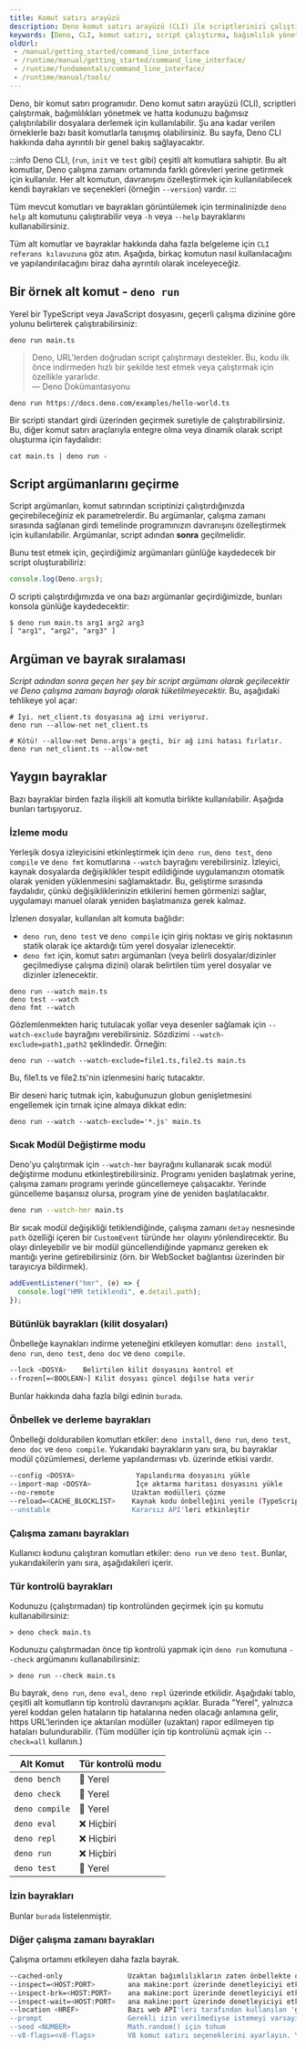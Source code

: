 ```yaml
---
title: Komut satırı arayüzü
description: Deno komut satırı arayüzü (CLI) ile scriptlerinizi çalıştırma, bağımlılık yönetimi ve kod derleme işlemlerine dair ayrıntılı bilgiler. Bu sayfa, Deno CLI'nin kullanımına dair örnekler ve açıklamalar içerir.
keywords: [Deno, CLI, komut satırı, script çalıştırma, bağımlılık yönetimi, bayraklar, TypeScript]
oldUrl:
 - /manual/getting_started/command_line_interface
 - /runtime/manual/getting_started/command_line_interface/
 - /runtime/fundamentals/command_line_interface/
 - /runtime/manual/tools/
---
```


Deno, bir komut satırı programıdır. Deno komut satırı arayüzü (CLI), scriptleri çalıştırmak, bağımlılıkları yönetmek ve hatta kodunuzu bağımsız çalıştırılabilir dosyalara derlemek için kullanılabilir. Şu ana kadar verilen örneklerle bazı basit komutlarla tanışmış olabilirsiniz. Bu sayfa, Deno CLI hakkında daha ayrıntılı bir genel bakış sağlayacaktır.

:::info
Deno CLI, (`run`, `init` ve `test` gibi) çeşitli alt komutlara sahiptir. Bu alt komutlar, Deno çalışma zamanı ortamında farklı görevleri yerine getirmek için kullanılır. Her alt komutun, davranışını özelleştirmek için kullanılabilecek kendi bayrakları ve seçenekleri (örneğin `--version`) vardır.
:::

Tüm mevcut komutları ve bayrakları görüntülemek için terminalinizde `deno help` alt komutunu çalıştırabilir veya `-h` veya `--help` bayraklarını kullanabilirsiniz.

Tüm alt komutlar ve bayraklar hakkında daha fazla belgeleme için `CLI referans kılavuzuna` göz atın. Aşağıda, birkaç komutun nasıl kullanılacağını ve yapılandırılacağını biraz daha ayrıntılı olarak inceleyeceğiz.

## Bir örnek alt komut - `deno run`

Yerel bir TypeScript veya JavaScript dosyasını, geçerli çalışma dizinine göre yolunu belirterek çalıştırabilirsiniz:

```shell
deno run main.ts
```

> Deno, URL'lerden doğrudan script çalıştırmayı destekler. Bu, kodu ilk önce indirmeden hızlı bir şekilde test etmek veya çalıştırmak için özellikle yararlıdır.  
> — Deno Dokümantasyonu

```shell
deno run https://docs.deno.com/examples/hello-world.ts
```

Bir scripti standart girdi üzerinden geçirmek suretiyle de çalıştırabilirsiniz. Bu, diğer komut satırı araçlarıyla entegre olma veya dinamik olarak script oluşturma için faydalıdır:

```shell
cat main.ts | deno run -
```

## Script argümanlarını geçirme

Script argümanları, komut satırından scriptinizi çalıştırdığınızda geçirebileceğiniz ek parametrelerdir. Bu argümanlar, çalışma zamanı sırasında sağlanan girdi temelinde programınızın davranışını özelleştirmek için kullanılabilir. Argümanlar, script adından **sonra** geçilmelidir.

Bunu test etmek için, geçirdiğimiz argümanları günlüğe kaydedecek bir script oluşturabiliriz:

```ts title="main.ts"
console.log(Deno.args);
```

O scripti çalıştırdığımızda ve ona bazı argümanlar geçirdiğimizde, bunları konsola günlüğe kaydedecektir:

```shell
$ deno run main.ts arg1 arg2 arg3
[ "arg1", "arg2", "arg3" ]
```

## Argüman ve bayrak sıralaması

_Script adından sonra geçen her şey bir script argümanı olarak geçilecektir ve Deno çalışma zamanı bayrağı olarak tüketilmeyecektir._ Bu, aşağıdaki tehlikeye yol açar:

```shell
# İyi. net_client.ts dosyasına ağ izni veriyoruz.
deno run --allow-net net_client.ts

# Kötü! --allow-net Deno.args'a geçti, bir ağ izni hatası fırlatır.
deno run net_client.ts --allow-net
```

## Yaygın bayraklar

Bazı bayraklar birden fazla ilişkili alt komutla birlikte kullanılabilir. Aşağıda bunları tartışıyoruz.

### İzleme modu

Yerleşik dosya izleyicisini etkinleştirmek için `deno run`, `deno test`, `deno compile` ve `deno fmt` komutlarına `--watch` bayrağını verebilirsiniz. İzleyici, kaynak dosyalarda değişiklikler tespit edildiğinde uygulamanızın otomatik olarak yeniden yüklenmesini sağlamaktadır. Bu, geliştirme sırasında faydalıdır, çünkü değişikliklerinizin etkilerini hemen görmenizi sağlar, uygulamayı manuel olarak yeniden başlatmanıza gerek kalmaz.

İzlenen dosyalar, kullanılan alt komuta bağlıdır:

- `deno run`, `deno test` ve `deno compile` için giriş noktası ve giriş noktasının statik olarak içe aktardığı tüm yerel dosyalar izlenecektir.
- `deno fmt` için, komut satırı argümanları (veya belirli dosyalar/dizinler geçilmediyse çalışma dizini) olarak belirtilen tüm yerel dosyalar ve dizinler izlenecektir.

```shell
deno run --watch main.ts
deno test --watch
deno fmt --watch
```

Gözlemlenmekten hariç tutulacak yollar veya desenler sağlamak için `--watch-exclude` bayrağını verebilirsiniz. Sözdizimi `--watch-exclude=path1,path2` şeklindedir. Örneğin:

```shell
deno run --watch --watch-exclude=file1.ts,file2.ts main.ts
```

Bu, file1.ts ve file2.ts'nin izlenmesini hariç tutacaktır.

Bir deseni hariç tutmak için, kabuğunuzun globun genişletmesini engellemek için tırnak içine almaya dikkat edin:

```shell
deno run --watch --watch-exclude='*.js' main.ts
```

### Sıcak Modül Değiştirme modu

Deno'yu çalıştırmak için `--watch-hmr` bayrağını kullanarak sıcak modül değiştirme modunu etkinleştirebilirsiniz. Programı yeniden başlatmak yerine, çalışma zamanı programı yerinde güncellemeye çalışacaktır. Yerinde güncelleme başarısız olursa, program yine de yeniden başlatılacaktır.

```sh
deno run --watch-hmr main.ts
```

Bir sıcak modül değişikliği tetiklendiğinde, çalışma zamanı `detay` nesnesinde `path` özelliği içeren bir `CustomEvent` türünde `hmr` olayını yönlendirecektir. Bu olayı dinleyebilir ve bir modül güncellendiğinde yapmanız gereken ek mantığı yerine getirebilirsiniz (örn. bir WebSocket bağlantısı üzerinden bir tarayıcıya bildirmek).

```ts
addEventListener("hmr", (e) => {
  console.log("HMR tetiklendi", e.detail.path);
});
```

### Bütünlük bayrakları (kilit dosyaları)

Önbelleğe kaynakları indirme yeteneğini etkileyen komutlar: `deno install`, `deno run`, `deno test`, `deno doc` ve `deno compile`.

```sh
--lock <DOSYA>    Belirtilen kilit dosyasını kontrol et
--frozen[=<BOOLEAN>] Kilit dosyası güncel değilse hata verir
```

Bunlar hakkında daha fazla bilgi edinin `burada`.

### Önbellek ve derleme bayrakları

Önbelleği doldurabilen komutları etkiler: `deno install`, `deno run`, `deno test`, `deno doc` ve `deno compile`. Yukarıdaki bayrakların yanı sıra, bu bayraklar modül çözümlemesi, derleme yapılandırması vb. üzerinde etkisi vardır.

```sh
--config <DOSYA>               Yapılandırma dosyasını yükle
--import-map <DOSYA>           İçe aktarma haritası dosyasını yükle
--no-remote                   Uzaktan modülleri çözme
--reload=<CACHE_BLOCKLIST>    Kaynak kodu önbelleğini yenile (TypeScript'i yeniden derle)
--unstable                    Kararsız API'leri etkinleştir
```

### Çalışma zamanı bayrakları

Kullanıcı kodunu çalıştıran komutları etkiler: `deno run` ve `deno test`. Bunlar, yukarıdakilerin yanı sıra, aşağıdakileri içerir.

### Tür kontrolü bayrakları

Kodunuzu (çalıştırmadan) tip kontrolünden geçirmek için şu komutu kullanabilirsiniz:

```shell
> deno check main.ts
```

Kodunuzu çalıştırmadan önce tip kontrolü yapmak için `deno run` komutuna `--check` argümanını kullanabilirsiniz:

```shell
> deno run --check main.ts
```

Bu bayrak, `deno run`, `deno eval`, `deno repl` üzerinde etkilidir. Aşağıdaki tablo, çeşitli alt komutların tip kontrolü davranışını açıklar. Burada "Yerel", yalnızca yerel koddan gelen hataların tip hatalarına neden olacağı anlamına gelir, https URL'lerinden içe aktarılan modüller (uzaktan) rapor edilmeyen tip hataları bulundurabilir. (Tüm modüller için tip kontrolünü açmak için `--check=all` kullanın.)

| Alt Komut      | Tür kontrolü modu |
| -------------- | ------------------ |
| `deno bench`   | 📁 Yerel           |
| `deno check`   | 📁 Yerel           |
| `deno compile` | 📁 Yerel           |
| `deno eval`    | ❌ Hiçbiri         |
| `deno repl`    | ❌ Hiçbiri         |
| `deno run`     | ❌ Hiçbiri         |
| `deno test`    | 📁 Yerel           |

### İzin bayrakları

Bunlar `burada` listelenmiştir.

### Diğer çalışma zamanı bayrakları

Çalışma ortamını etkileyen daha fazla bayrak.

```sh
--cached-only                Uzaktan bağımlılıkların zaten önbellekte olmasını gerektirir
--inspect=<HOST:PORT>        ana makine:port üzerinde denetleyiciyi etkinleştir ...
--inspect-brk=<HOST:PORT>    ana makine:port üzerinde denetleyiciyi etkinleştir ve ...
--inspect-wait=<HOST:PORT>   ana makine:port üzerinde denetleyiciyi etkinleştir ve bekle ...
--location <HREF>            Bazı web API'leri tarafından kullanılan 'globalThis.location' değeri
--prompt                     Gerekli izin verilmediyse istemeyi varsayılan olarak kullan
--seed <NUMBER>              Math.random() için tohum
--v8-flags=<v8-flags>        V8 komut satırı seçeneklerini ayarlayın. Yardım için: ...
```